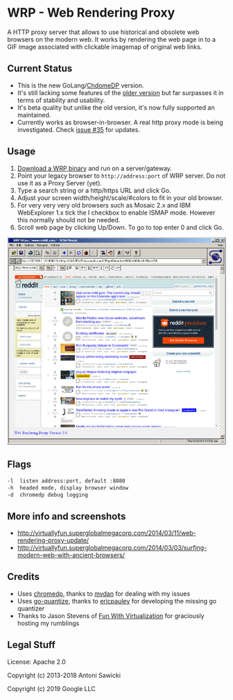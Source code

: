 # WRP - Web Rendering Proxy

A HTTP proxy server that allows to use historical and obsolete web browsers on the modern web. It works by rendering the web page in to a GIF image associated with clickable imagemap of original web links.

## Current Status

* This is the new GoLang/[ChdomeDP](https://github.com/chromedp/chromedp) version. 
* It's still lacking some features of the [older version](/old) but far surpasses it in terms of stability and usability. 
* It's beta quality but unlike the old version, it's now fully supported an maintained.
* Currently works as browser-in-browser. A real http proxy mode is being investigated. Check [issue #35](https://github.com/tenox7/wrp/issues/35) for updates.

## Usage	

1. [Download a WRP binary](https://github.com/tenox7/wrp/releases) and run on a server/gateway. 	
2. Point your legacy browser to `http://address:port` of WRP server. Do not use it as a Proxy Server (yet).
3. Type a search string or a http/https URL and click Go.	
4. Adjust your screen width/height/scale/#colors to fit in your old browser.	
5. For very very very old browsers such as Mosaic 2.x and IBM WebExplorer 1.x tick the I checkbox to enable ISMAP mode. However this normally should not be needed.	
6. Scroll web page by clicking Up/Down. To go to top enter 0 and click Go.

![ncsa mosaic on reddit in 2019](wrp.png)

## Flags
```
-l  listen address:port, default :8080
-h  headed mode, display browser window
-d  chromedp debug logging
```

## More info and screenshots
* http://virtuallyfun.superglobalmegacorp.com/2014/03/11/web-rendering-proxy-update/
* http://virtuallyfun.superglobalmegacorp.com/2014/03/03/surfing-modern-web-with-ancient-browsers/

## Credits 
* Uses [chromedp](https://github.com/chromedp), thanks to [mvdan](https://github.com/mvdan) for dealing with my issues
* Uses [go-quantize](https://github.com/ericpauley/go-quantize), thanks to [ericpauley](https://github.com/ericpauley) for developing the missing go quantizer
* Thanks to Jason Stevens of [Fun With Virtualization](https://virtuallyfun.com/) for graciously hosting my rumblings

## Legal Stuff
License: Apache 2.0

Copyright (c) 2013-2018 Antoni Sawicki

Copyright (c) 2019 Google LLC
